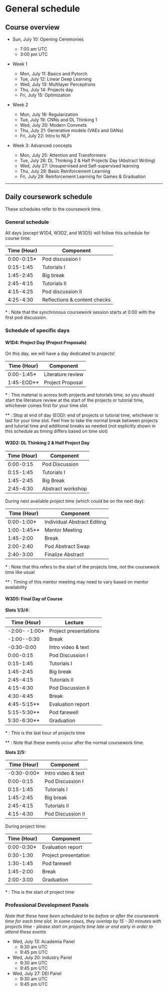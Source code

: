 # General schedule

## Course overview

* Sun, July 10: Opening Ceremonies
    * 7:00 am UTC
    * 3:00 pm UTC
    
* Week 1
    * Mon, July 11: Basics and Pytorch
    * Tue, July 12: Linear Deep Learning
    * Wed, July 13: Multilayer Perceptrons
    * Thu, July 14: Projects day
    * Fri, July 15: Optimization
     
* Week 2
    * Mon, July 18: Regularization
    * Tue, July 19: CNNs and DL Thinking 1
    * Wed, July 20: Modern Convnets
    * Thu, July 21: Generative models (VAEs and GANs)
    * Fri, July 22: Intro to NLP
    
* Week 3: Advanced concepts
    * Mon, July 25: Attention and Transformers
    * Tue, July 26: DL Thinking 2 & Half Projects Day (Abstract Writing)
    * Wed, July 27: Unsupervised and Self-supervised learning
    * Thu, July 28: Basic Reinforcement Learning
    * Fri, July 29: Reinforcement Learning for Games & Graduation
----

## Daily coursework schedule
These schedules refer to the coursework time.

### General schedule
All days (except W1D4, W3D2, and W3D5) will follow this schedule for course time:
 
|    Time (Hour)   |    Component                          |
|------------------|---------------------------------------|
|    0:00-0:15\*   |    Pod discussion I                   |
|    0:15-1:45     |    Tutorials I                        |
|    1:45-2:45     |    Big break                          |
|    2:45-4:15     |    Tutorials II                       |
|    4:15-4:25     |    Pod discussion II                  |
|    4:25-4:30     |    Reflections & content checks       |

\* : Note that the synchronous coursework session starts at 0:00 with the first pod discussion.

### Schedule of specific days

#### W1D4: Project Day (Project Proposals)
On this day, we will have a day dedicated to projects!

|    Time (Hour)   |    Component                              |
|------------------|-------------------------------------------|
|    0:00-1:45\*   |    Literature review                      |
|    1:45-EOD\**   |    Project Proposal                       |

\* : This material is across both projects and tutorials time, so you should start the literature review at the start of the projects or tutorial time, whichever comes first for your time slot.

\** : Stop at end of day (EOD): end of projects or tutorial time, whichever is last for your time slot. Feel free to take the normal break between projects and tutorial time and additional breaks as needed (not explicitly shown in this schedule as timing differs based on time slot)


#### W3D2: DL Thinking 2 & Half Project Day 

|    Time (Hour)   |    Component                              |
|------------------|-------------------------------------------|
|    0:00-0:15     |    Pod Discussion                         |
|    0:15-1:45     |    Tutorials I                            |
|    1:45-2:45     |    Big Break                              |
|    2:45-4:30     |    Abstract workshop                      |

During next available project time (which could be on the next day):

|    Time (Hour)   |    Component                              |
|------------------|-------------------------------------------|
|    0:00-1:00\*    |    Individual Abstract Editing            |
|    1:00-1:45\**     |    Mentor Meeting                         |
|    1:45-2:00     |    Break                                  |
|    2:00-2:40     |    Pod Abstract Swap                      |
|    2:40-3:00     |    Finalize Abstract                      |

\* : Note that this refers to the start of the projects time, not the coursework time like usual

\** : Timing of this mentor meeting may need to vary based on mentor availability

#### W3D5: Final Day of Course
**Slots 1/3/4:**

|    Time (Hour)   |    Lecture                               |
|------------------|------------------------------------------|
|   -2:00- -1:00\*  |    Project presentations                |
|   -1:00--0:30     |    Break                                |
|   -0:30-0:00    |    Intro video & text                    |
|    0:00-0:15     |    Pod Discussion I                      |
|    0:15-1:45     |    Tutorials I                           |
|    1:45-2:45     |    Big break                             |
|    2:45-4:15     |    Tutorials II                          |
|    4:15-4:30     |    Pod Discussion II                     |
|    4:30-4:45     |    Break                                 |
|    4:45-5:15\**   |    Evaluation report                    |
|    5:15-5:30\**   |    Pod farewell                         |
|    5:30-6:30\**   |    Graduation                           |

\* : This is the last hour of projects time

\** : Note that these events occur after the normal coursework time.

**Slots 2/5:**

|    Time (Hour)   |    Component                             |
|------------------|------------------------------------------|
|   -0:30-0:00\*   |    Intro video & text                    |
|    0:00-0:15     |    Pod Discussion I                      |
|    0:15-1:45     |    Tutorials I                           |
|    1:45-2:45     |    Big break                             |
|    2:45-4:15     |    Tutorials II                          |
|    4:15-4:30     |    Pod Discussion II                     |

During project time:

|    Time (Hour)   |    Component                             |
|------------------|------------------------------------------|
|    0:00-0:30\*   |    Evaluation report                     |
|    0:30-1:30     |    Project presentation                  |
|    1:30-1:45     |    Pod farewell                          |
|    1:45-2:00     |    Break                                 |
|    2:00-3:00     |    Graduation                            |

\* : This is the start of project time

### Professional Development Panels
*Note that these have been scheduled to be before or after the coursework time for each time slot. In some cases, they overlap by 15 - 30 minutes with projects time - please start on projects time late or end early in order to attend these events*

* Wed, July 13: Academia Panel
    * 9:30 am UTC
    * 9:45 pm UTC
* Wed, July 20: Industry Panel
    * 9:30 am UTC
    * 9:45 pm UTC
* Wed, July 27: DEI Panel
    * 9:30 am UTC
    * 9:45 pm UTC
